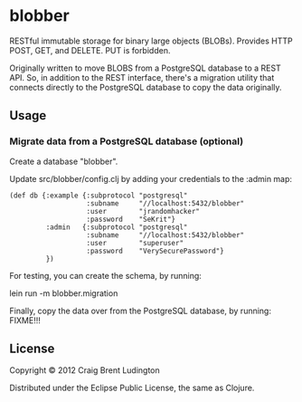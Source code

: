 # blobber

RESTful immutable storage for binary large objects (BLOBs).
Provides HTTP POST, GET, and DELETE.  PUT is forbidden.

Originally written to move BLOBS from a PostgreSQL database 
to a REST API.  So, in addition to the REST interface,
there's a migration utility that connects directly to the PostgreSQL database
to copy the data originally.

## Usage

### Migrate data from a PostgreSQL database (optional)
Create a database "blobber".

Update src/blobber/config.clj by adding your credentials to the :admin map:

    (def db {:example {:subprotocol "postgresql"
                       :subname     "//localhost:5432/blobber"
                       :user        "jrandomhacker"
                       :password    "SeKrit"}
             :admin   {:subprotocol "postgresql"
                       :subname     "//localhost:5432/blobber"
                       :user        "superuser"
                       :password    "VerySecurePassword"}
             })

For testing, you can create the schema, by running:

  lein run -m blobber.migration

Finally, copy the data over from the PostgreSQL database, by running:
   FIXME!!!

## License

Copyright © 2012 Craig Brent Ludington

Distributed under the Eclipse Public License, the same as Clojure.
